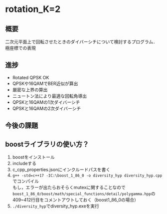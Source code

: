 # rotation_K=2

## 概要
二次元平面上で回転させたときのダイバーシチについて検討するプログラム．
極座標での表現


## 進捗
- Rotated QPSK OK
- QPSKや16QAMでBER近似が算出
- 厳密な上界の算出
- ニュートン法により最適な回転角導出
- QPSKと16QAMの1次ダイバーシチ
- QPSKと16QAMの2次ダイバーシチ

## 今後の課題

## boostライブラリの使い方？
1. boostをインストール
2. includeする
3. c_cpp_properties.jsonにインクルードパスを書く
4. ```g++ -std=c++17 -IC:\boost_1_86_0 -o diversity_hyp diversity_hyp.cpp```でコンパイル</br>
もし，エラーが出たらおそらくmutexに関することなので`boost_1_86_0/boost/math/special_functions/detail/polygamma.hpp`の409~412行目をコメントアウトしておく（boost1_86_0の場合）
5. `./diversity_hyp`でdiversity_hyp.exeを実行